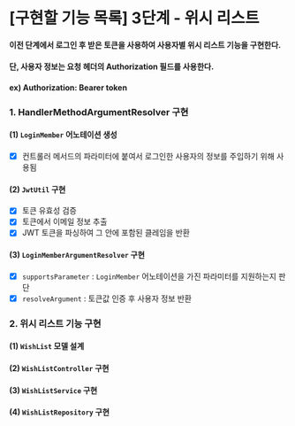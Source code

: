 # [구현할 기능 목록] 3단계 - 위시 리스트
#### 이전 단계에서 로그인 후 받은 토큰을 사용하여 사용자별 위시 리스트 기능을 구현한다.
#### 단, 사용자 정보는 요청 헤더의 Authorization 필드를 사용한다.
#### ex) Authorization: Bearer token
### 1. HandlerMethodArgumentResolver 구현
#### (1) `LoginMember` 어노테이션 생성 
- [x] 컨트롤러 메서드의 파라미터에 붙여서 로그인한 사용자의 정보를 주입하기 위해 사용됨
#### (2) `JwtUtil` 구현
- [x] 토큰 유효성 검증
- [x] 토큰에서 이메일 정보 추출
- [x] JWT 토큰을 파싱하여 그 안에 포함된 클레임을 반환
#### (3) `LoginMemberArgumentResolver` 구현
- [x] `supportsParameter` : `LoginMember` 어노테이션을 가진 파라미터를 지원하는지 판단
- [x] `resolveArgument` : 토큰값 인증 후 사용자 정보 반환
### 2. 위시 리스트 기능 구현
#### (1) `WishList` 모델 설계
#### (2) `WishListController` 구현
#### (3) `WishListService` 구현
#### (4) `WishListRepository` 구현



